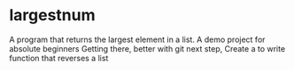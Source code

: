 # largestnum
A program that returns the largest element in a list. A demo project for absolute beginners
Getting there, better with git
next step, 
Create a to write function that reverses a list



